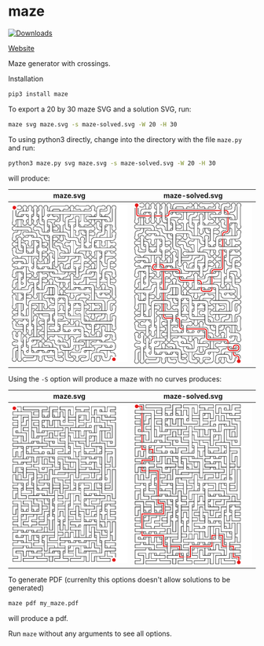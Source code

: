maze
====
[![Downloads](http://pepy.tech/badge/maze)](http://pepy.tech/project/maze)

[Website](https://maze.do.id.au/?level=medium)

Maze generator with crossings.

Installation
```bash
pip3 install maze
```

To export a 20 by 30 maze SVG and a solution SVG, run:
```bash
maze svg maze.svg -s maze-solved.svg -W 20 -H 30
```
To using python3 directly, change into the directory with the file `maze.py` and run:
```bash
python3 maze.py svg maze.svg -s maze-solved.svg -W 20 -H 30
```
will produce:

| maze.svg          | maze-solved.svg            | 
|-------------------|----------------------------|
| ![Maze](maze.svg) | ![Solved](maze-solved.svg) |

Using the `-S` option will produce a maze with no curves produces:

| maze.svg                   | maze-solved.svg                     |
|----------------------------|-------------------------------------|
| ![Maze](maze-straight.svg) | ![Solved](maze-straight-solved.svg) |


To generate PDF (currenlty this options doesn't allow solutions to be generated)
```bash
maze pdf my_maze.pdf
```
will produce a pdf.

Run `maze` without any arguments to see all options.




